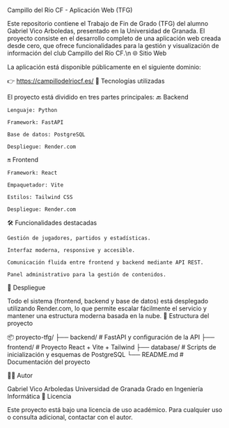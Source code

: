 Campillo del Río CF - Aplicación Web (TFG)

Este repositorio contiene el Trabajo de Fin de Grado (TFG) del alumno Gabriel Vico Arboledas, presentado en la Universidad de Granada. El proyecto consiste en el desarrollo completo de una aplicación web creada desde cero, que ofrece funcionalidades para la gestión y visualización de información del club Campillo del Río CF.\n
🌐 Sitio Web

La aplicación está disponible públicamente en el siguiente dominio:

👉 https://campillodelriocf.es/
🧩 Tecnologías utilizadas

El proyecto está dividido en tres partes principales:
🔙 Backend

    Lenguaje: Python

    Framework: FastAPI

    Base de datos: PostgreSQL

    Despliegue: Render.com

🔛 Frontend

    Framework: React

    Empaquetador: Vite

    Estilos: Tailwind CSS

    Despliegue: Render.com

🛠️ Funcionalidades destacadas

    Gestión de jugadores, partidos y estadísticas.

    Interfaz moderna, responsive y accesible.

    Comunicación fluida entre frontend y backend mediante API REST.

    Panel administrativo para la gestión de contenidos.

🚀 Despliegue

Todo el sistema (frontend, backend y base de datos) está desplegado utilizando Render.com, lo que permite escalar fácilmente el servicio y mantener una estructura moderna basada en la nube.
📁 Estructura del proyecto

📦 proyecto-tfg/
├── backend/          # FastAPI y configuración de la API
├── frontend/         # Proyecto React + Vite + Tailwind
├── database/         # Scripts de inicialización y esquemas de PostgreSQL
└── README.md         # Documentación del proyecto

👨‍🎓 Autor

Gabriel Vico Arboledas
Universidad de Granada
Grado en Ingeniería Informática
📝 Licencia

Este proyecto está bajo una licencia de uso académico. Para cualquier uso o consulta adicional, contactar con el autor.
